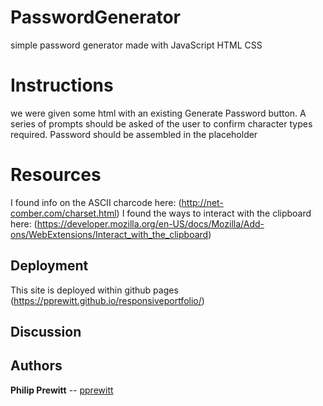 # PasswordGenerator
simple password generator made with JavaScript HTML CSS
# Instructions
we were given some html with an existing Generate Password button. A series of prompts should be asked of the user to confirm character types required. Password should be assembled in the placeholder

# Resources
I found info on the ASCII charcode here: (http://net-comber.com/charset.html)
I found the ways to interact with the clipboard here: (https://developer.mozilla.org/en-US/docs/Mozilla/Add-ons/WebExtensions/Interact_with_the_clipboard)
## Deployment

This site is deployed within github pages (https://pprewitt.github.io/responsiveportfolio/)

## Discussion




## Authors

**Philip Prewitt** -- [pprewitt](https://github.com/pprewitt)



